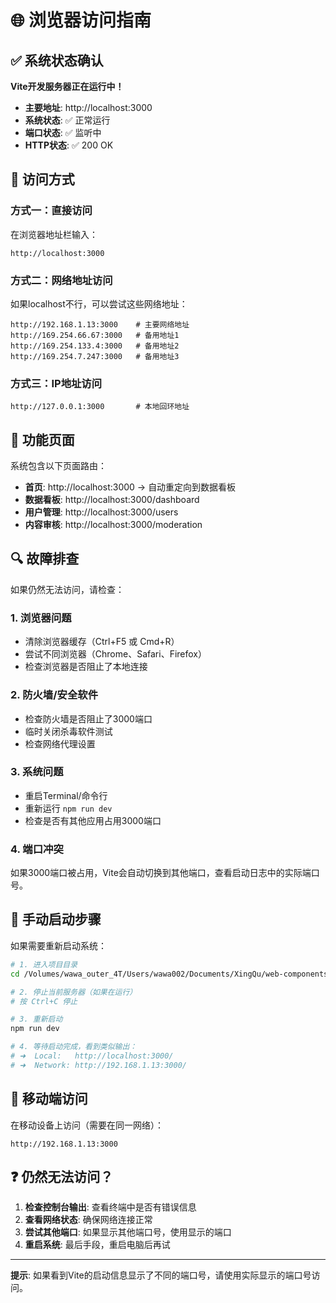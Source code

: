 # 🌐 浏览器访问指南

## ✅ 系统状态确认

**Vite开发服务器正在运行中！**

- **主要地址**: http://localhost:3000
- **系统状态**: ✅ 正常运行
- **端口状态**: ✅ 监听中
- **HTTP状态**: ✅ 200 OK

## 🔧 访问方式

### 方式一：直接访问
在浏览器地址栏输入：
```
http://localhost:3000
```

### 方式二：网络地址访问
如果localhost不行，可以尝试这些网络地址：
```
http://192.168.1.13:3000    # 主要网络地址
http://169.254.66.67:3000   # 备用地址1
http://169.254.133.4:3000   # 备用地址2
http://169.254.7.247:3000   # 备用地址3
```

### 方式三：IP地址访问
```
http://127.0.0.1:3000       # 本地回环地址
```

## 🎯 功能页面

系统包含以下页面路由：

- **首页**: http://localhost:3000 → 自动重定向到数据看板
- **数据看板**: http://localhost:3000/dashboard
- **用户管理**: http://localhost:3000/users  
- **内容审核**: http://localhost:3000/moderation

## 🔍 故障排查

如果仍然无法访问，请检查：

### 1. 浏览器问题
- 清除浏览器缓存（Ctrl+F5 或 Cmd+R）
- 尝试不同浏览器（Chrome、Safari、Firefox）
- 检查浏览器是否阻止了本地连接

### 2. 防火墙/安全软件
- 检查防火墙是否阻止了3000端口
- 临时关闭杀毒软件测试
- 检查网络代理设置

### 3. 系统问题
- 重启Terminal/命令行
- 重新运行 `npm run dev`
- 检查是否有其他应用占用3000端口

### 4. 端口冲突
如果3000端口被占用，Vite会自动切换到其他端口，查看启动日志中的实际端口号。

## 🚀 手动启动步骤

如果需要重新启动系统：

```bash
# 1. 进入项目目录
cd /Volumes/wawa_outer_4T/Users/wawa002/Documents/XingQu/web-components

# 2. 停止当前服务器（如果在运行）
# 按 Ctrl+C 停止

# 3. 重新启动
npm run dev

# 4. 等待启动完成，看到类似输出：
# ➜  Local:   http://localhost:3000/
# ➜  Network: http://192.168.1.13:3000/
```

## 📱 移动端访问

在移动设备上访问（需要在同一网络）：
```
http://192.168.1.13:3000
```

## ❓ 仍然无法访问？

1. **检查控制台输出**: 查看终端中是否有错误信息
2. **查看网络状态**: 确保网络连接正常
3. **尝试其他端口**: 如果显示其他端口号，使用显示的端口
4. **重启系统**: 最后手段，重启电脑后再试

---

**提示**: 如果看到Vite的启动信息显示了不同的端口号，请使用实际显示的端口号访问。